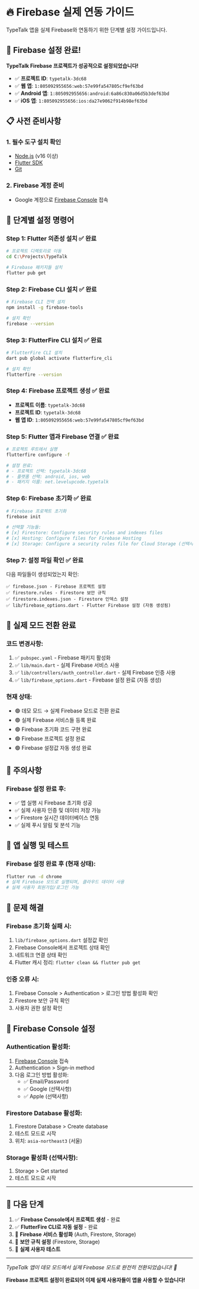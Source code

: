 # 🔥 Firebase 실제 연동 가이드

TypeTalk 앱을 실제 Firebase와 연동하기 위한 단계별 설정 가이드입니다.

## 🎉 Firebase 설정 완료!

**TypeTalk Firebase 프로젝트가 성공적으로 설정되었습니다!**

- ✅ **프로젝트 ID**: `typetalk-3dc68`
- ✅ **웹 앱**: `1:805092955656:web:57e99fa547805cf9ef63bd`
- ✅ **Android 앱**: `1:805092955656:android:6a86c830a06d5b3def63bd`
- ✅ **iOS 앱**: `1:805092955656:ios:da27e9062f914b98ef63bd`

## 📋 사전 준비사항

### 1. 필수 도구 설치 확인
- [Node.js](https://nodejs.org/) (v16 이상)
- [Flutter SDK](https://flutter.dev/docs/get-started/install)
- [Git](https://git-scm.com/)

### 2. Firebase 계정 준비
- Google 계정으로 [Firebase Console](https://console.firebase.google.com/) 접속

## 🚀 단계별 설정 명령어

### **Step 1: Flutter 의존성 설치** ✅ 완료
```bash
# 프로젝트 디렉토리로 이동
cd C:\Projects\TypeTalk

# Firebase 패키지들 설치
flutter pub get
```

### **Step 2: Firebase CLI 설치** ✅ 완료
```bash
# Firebase CLI 전역 설치
npm install -g firebase-tools

# 설치 확인
firebase --version
```

### **Step 3: FlutterFire CLI 설치** ✅ 완료
```bash
# FlutterFire CLI 설치
dart pub global activate flutterfire_cli

# 설치 확인
flutterfire --version
```

### **Step 4: Firebase 프로젝트 생성** ✅ 완료
- **프로젝트 이름**: `typetalk-3dc68`
- **프로젝트 ID**: `typetalk-3dc68`
- **웹 앱 ID**: `1:805092955656:web:57e99fa547805cf9ef63bd`

### **Step 5: Flutter 앱과 Firebase 연결** ✅ 완료
```bash
# 프로젝트 루트에서 실행
flutterfire configure -f

# 설정 완료:
# - 프로젝트 선택: typetalk-3dc68
# - 플랫폼 선택: android, ios, web
# - 패키지 이름: net.levelupcode.typetalk
```

### **Step 6: Firebase 초기화** ✅ 완료
```bash
# Firebase 프로젝트 초기화
firebase init

# 선택할 기능들:
# [x] Firestore: Configure security rules and indexes files
# [x] Hosting: Configure files for Firebase Hosting
# [x] Storage: Configure a security rules file for Cloud Storage (선택사항)
```

### **Step 7: 설정 파일 확인** ✅ 완료
다음 파일들이 생성되었는지 확인:
```
✅ firebase.json - Firebase 프로젝트 설정
✅ firestore.rules - Firestore 보안 규칙
✅ firestore.indexes.json - Firestore 인덱스 설정
✅ lib/firebase_options.dart - Flutter Firebase 설정 (자동 생성됨)
```

## 🔧 실제 모드 전환 완료

### **코드 변경사항:**
1. ✅ `pubspec.yaml` - Firebase 패키지 활성화
2. ✅ `lib/main.dart` - 실제 Firebase 서비스 사용
3. ✅ `lib/controllers/auth_controller.dart` - 실제 Firebase 인증 사용
4. ✅ `lib/firebase_options.dart` - Firebase 설정 완료 (자동 생성)

### **현재 상태:**
- 🟢 데모 모드 → 실제 Firebase 모드로 전환 완료
- 🟢 실제 Firebase 서비스들 등록 완료
- 🟢 Firebase 초기화 코드 구현 완료
- 🟢 Firebase 프로젝트 설정 완료
- 🟢 Firebase 설정값 자동 생성 완료

## 🚨 주의사항

### **Firebase 설정 완료 후:**
- ✅ 앱 실행 시 Firebase 초기화 성공
- ✅ 실제 사용자 인증 및 데이터 저장 가능
- ✅ Firestore 실시간 데이터베이스 연동
- ✅ 실제 푸시 알림 및 분석 기능

## 📱 앱 실행 및 테스트

### **Firebase 설정 완료 후 (현재 상태):**
```bash
flutter run -d chrome
# 실제 Firebase 모드로 실행되며, 클라우드 데이터 사용
# 실제 사용자 회원가입/로그인 가능
```

## 🔄 문제 해결

### **Firebase 초기화 실패 시:**
1. `lib/firebase_options.dart` 설정값 확인
2. Firebase Console에서 프로젝트 상태 확인
3. 네트워크 연결 상태 확인
4. Flutter 캐시 정리: `flutter clean && flutter pub get`

### **인증 오류 시:**
1. Firebase Console > Authentication > 로그인 방법 활성화 확인
2. Firestore 보안 규칙 확인
3. 사용자 권한 설정 확인

## 🎯 Firebase Console 설정

### **Authentication 활성화:**
1. [Firebase Console](https://console.firebase.google.com/project/typetalk-3dc68) 접속
2. Authentication > Sign-in method
3. 다음 로그인 방법 활성화:
   - ✅ Email/Password
   - ✅ Google (선택사항)
   - ✅ Apple (선택사항)

### **Firestore Database 활성화:**
1. Firestore Database > Create database
2. 테스트 모드로 시작
3. 위치: `asia-northeast3` (서울)

### **Storage 활성화 (선택사항):**
1. Storage > Get started
2. 테스트 모드로 시작

---

## 🎯 다음 단계

1. ✅ **Firebase Console에서 프로젝트 생성** - 완료
2. ✅ **FlutterFire CLI로 자동 설정** - 완료
3. 🔄 **Firebase 서비스 활성화** (Auth, Firestore, Storage)
4. 🔄 **보안 규칙 설정** (Firestore, Storage)
5. 🔄 **실제 사용자 테스트**

---

*TypeTalk 앱이 데모 모드에서 실제 Firebase 모드로 완전히 전환되었습니다! 🎉*

**Firebase 프로젝트 설정이 완료되어 이제 실제 사용자들이 앱을 사용할 수 있습니다!**

